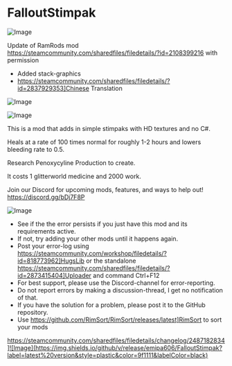 # FalloutStimpak

![Image](https://i.imgur.com/buuPQel.png)

Update of RamRods mod
https://steamcommunity.com/sharedfiles/filedetails/?id=2108399216
with permission

- Added stack-graphics
- https://steamcommunity.com/sharedfiles/filedetails/?id=2837929353]Chinese Translation

![Image](https://i.imgur.com/pufA0kM.png)

	
![Image](https://i.imgur.com/Z4GOv8H.png)

This is a mod that adds in simple stimpaks with HD textures and no C#.

Heals at a rate of 100 times normal for roughly 1-2 hours and lowers bleeding rate to 0.5.

Research Penoxycyline Production to create.

It costs 1 glitterworld medicine and 2000 work.

Join our Discord for upcoming mods, features, and ways to help out!
https://discord.gg/bDj7F8P

![Image](https://i.imgur.com/PwoNOj4.png)



-  See if the the error persists if you just have this mod and its requirements active.
-  If not, try adding your other mods until it happens again.
-  Post your error-log using https://steamcommunity.com/workshop/filedetails/?id=818773962]HugsLib or the standalone https://steamcommunity.com/sharedfiles/filedetails/?id=2873415404]Uploader and command Ctrl+F12
-  For best support, please use the Discord-channel for error-reporting.
-  Do not report errors by making a discussion-thread, I get no notification of that.
-  If you have the solution for a problem, please post it to the GitHub repository.
-  Use https://github.com/RimSort/RimSort/releases/latest]RimSort to sort your mods



https://steamcommunity.com/sharedfiles/filedetails/changelog/2487182834]![Image](https://img.shields.io/github/v/release/emipa606/FalloutStimpak?label=latest%20version&style=plastic&color=9f1111&labelColor=black)

